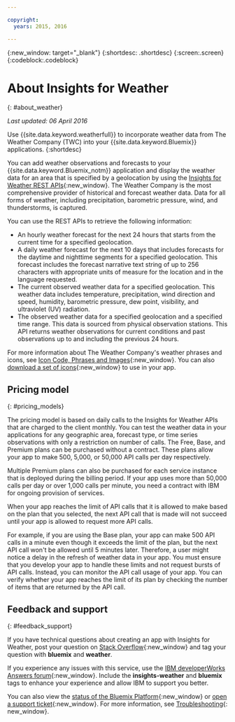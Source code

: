 ```yaml
---

copyright:
  years: 2015, 2016

---
```


{:new_window: target="_blank"}
{:shortdesc: .shortdesc}
{:screen:.screen}
{:codeblock:.codeblock}

# About Insights for Weather
{: #about_weather}

*Last updated: 06 April 2016*

Use {{site.data.keyword.weatherfull}} to incorporate weather data from
The Weather Company (TWC) into your {{site.data.keyword.Bluemix}} applications.
{:shortdesc}

You can add weather observations and forecasts to your {{site.data.keyword.Bluemix_notm}} application and display the weather data
for an area that is specified by a geolocation by using the [Insights for Weather REST APIs](https://twcservice.{APPDomain}/rest-api/){:new_window}.
The Weather Company is the most comprehensive provider of historical and forecast
weather data. Data for all forms of weather, including precipitation, barometric pressure,
wind, and thunderstorms, is captured.

You can use the REST APIs to retrieve the following information:

* An hourly weather forecast for the next 24 hours that starts from the current time for a specified geolocation.
* A daily weather forecast for the next 10 days that includes forecasts for the daytime and nighttime segments for a specified geolocation. This forecast includes the forecast narrative text string of up to 256 characters with appropriate units of measure for the location and in the language requested.
* The current observed weather data for a specified geolocation. This weather data includes temperature, precipitation, wind direction and speed, humidity, barometric pressure, dew point, visibility, and ultraviolet (UV) radiation.
* The observed weather data for a specified geolocation and a specified time range. This data is sourced from physical observation stations. This API returns weather observations for current conditions and past observations up to and including the previous 24 hours.

For more information about The Weather Company's weather phrases and icons, see [Icon Code, Phrases and Images](https://docs.google.com/document/d/1MZwWYqki8Ee-V7c7InBuA5CDVkjb3XJgpc39hI9FsI0/edit?pli=1){:new_window}.
You can also [download a set of icons](https://twcdocs.mybluemix.net/download/weatherinsightsicons.zip){:new_window} to use in your app.

## Pricing model
{: #pricing_models}

The pricing model is based on daily calls to the Insights for Weather APIs that
are charged to the client monthly. You can test the weather data in your applications
for any geographic area, forecast type, or time series observations with only a
restriction on number of calls. The Free, Base, and Premium plans can be purchased
without a contract. These plans allow your app to make 500, 5,000, or 50,000 API calls per day respectively.

Multiple Premium plans can also be purchased for each service instance that is
deployed during the billing period. If your app uses more than 50,000 calls per
day or over 1,000 calls per minute, you need a contract with IBM for ongoing provision of services.

When your app reaches the limit of API calls that it is allowed to make based on
the plan that you selected, the next API call that is made will not succeed
until your app is allowed to request more API calls.

For example, if you are using the Base plan, your app can make 500 API calls in a
minute even though it exceeds the limit of the plan, but the next API call won't
be allowed until 5 minutes later. Therefore, a user might notice a delay in the
refresh of weather data in your app. You must ensure that you develop your app
to handle these limits and not request bursts of API calls. Instead, you can
monitor the API call usage of your app. You can verify whether your app reaches the
limit of its plan by checking the number of items that are returned by the API call.

## Feedback and support
{: #feedback_support}

If you have technical questions about creating an app with Insights for Weather,
post your question on [Stack Overflow](http://stackoverflow.com/search?q=weather+bluemix){:new_window}
 and tag your question with **bluemix** and **weather**.

If you experience any issues with this service, use the [IBM developerWorks Answers forum](https://developer.ibm.com/answers/topics/insights-weather/?smartspace=bluemix){:new_window}.
Include the **insights-weather** and **bluemix** tags to enhance your experience and allow IBM to support you better.

You can also view the [status of the Bluemix Platform](https://developer.ibm.com/bluemix/support/#status){:new_window}
or [open a support ticket](https://cloudoe.support.ibmcloud.com/ics/support/default.asp?deptid=31036&amp;offering=ibmbluemix){:new_window}.
For more information, see [Troubleshooting](https://console.{DomainName}/docs/troubleshoot/troubleshoot.html){: new_window}.